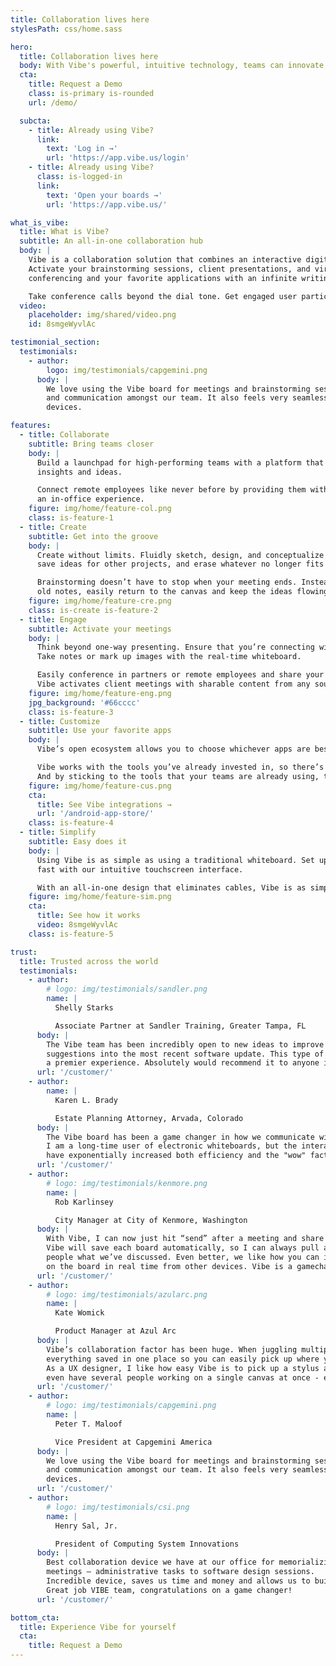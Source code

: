 ```yaml
---
title: Collaboration lives here
stylesPath: css/home.sass

hero:
  title: Collaboration lives here
  body: With Vibe's powerful, intuitive technology, teams can innovate, ideate, and collaborate like never before.
  cta:
    title: Request a Demo
    class: is-primary is-rounded
    url: /demo/

  subcta:
    - title: Already using Vibe?
      link:
        text: 'Log in →'
        url: 'https://app.vibe.us/login'
    - title: Already using Vibe?
      class: is-logged-in
      link:
        text: 'Open your boards →'
        url: 'https://app.vibe.us/'

what_is_vibe:
  title: What is Vibe?
  subtitle: An all-in-one collaboration hub
  body: |
    Vibe is a collaboration solution that combines an interactive digital whiteboard and smart software.
    Activate your brainstorming sessions, client presentations, and virtual trainings by combining video
    conferencing and your favorite applications with an infinite writing canvas.

    Take conference calls beyond the dial tone. Get engaged user participation from any device.
  video:
    placeholder: img/shared/video.png
    id: 8smgeWyvlAc

testimonial_section:
  testimonials:
    - author:
        logo: img/testimonials/capgemini.png
      body: |
        We love using the Vibe board for meetings and brainstorming sessions. It has enhanced productivity, creativity
        and communication amongst our team. It also feels very seamless using the Vibe board and app across various
        devices.

features:
  - title: Collaborate
    subtitle: Bring teams closer
    body: |
      Build a launchpad for high-performing teams with a platform that facilitates sharing knowledge,
      insights and ideas.

      Connect remote employees like never before by providing them with technology that’s on par with
      an in-office experience.
    figure: img/home/feature-col.png
    class: is-feature-1
  - title: Create
    subtitle: Get into the groove
    body: |
      Create without limits. Fluidly sketch, design, and conceptualize on an infinite canvas. Visualize what works,
      save ideas for other projects, and erase whatever no longer fits with the flow.

      Brainstorming doesn’t have to stop when your meeting ends. Instead of spending time recapping and examining
      old notes, easily return to the canvas and keep the ideas flowing.
    figure: img/home/feature-cre.png
    class: is-create is-feature-2
  - title: Engage
    subtitle: Activate your meetings
    body: |
      Think beyond one-way presenting. Ensure that you’re connecting with your audience with interactive sessions.
      Take notes or mark up images with the real-time whiteboard. 

      Easily conference in partners or remote employees and share your screen with the group at the touch of a button.
      Vibe activates client meetings with sharable content from any source, building trust through mutual feedback.
    figure: img/home/feature-eng.png
    jpg_background: '#66cccc'
    class: is-feature-3
  - title: Customize
    subtitle: Use your favorite apps
    body: |
      Vibe’s open ecosystem allows you to choose whichever apps are best for you and your organization. 

      Vibe works with the tools you’ve already invested in, so there’s no need to make additional purchases.
      And by sticking to the tools that your teams are already using, there’s no learning curve or barrier to adoption.
    figure: img/home/feature-cus.png
    cta:
      title: See Vibe integrations →
      url: '/android-app-store/'
    class: is-feature-4
  - title: Simplify
    subtitle: Easy does it
    body: |
      Using Vibe is as simple as using a traditional whiteboard. Set up takes minutes and you can get going
      fast with our intuitive touchscreen interface. 

      With an all-in-one design that eliminates cables, Vibe is as simple and easy to install as a TV.
    figure: img/home/feature-sim.png
    cta:
      title: See how it works
      video: 8smgeWyvlAc
    class: is-feature-5

trust:
  title: Trusted across the world
  testimonials:
    - author:
        # logo: img/testimonials/sandler.png
        name: |
          Shelly Starks

          Associate Partner at Sandler Training, Greater Tampa, FL
      body: |
        The Vibe team has been incredibly open to new ideas to improve the product and even implemented a few
        suggestions into the most recent software update. This type of co-collaboration makes working with Vibe
        a premier experience. Absolutely would recommend it to anyone in the market for a digital white-board!
      url: '/customer/'
    - author:
        name: |
          Karen L. Brady

          Estate Planning Attorney, Arvada, Colorado
      body: |
        The Vibe board has been a game changer in how we communicate with clients, both in-person and virtually.
        I am a long-time user of electronic whiteboards, but the interactive and digital features of the Vibe board
        have exponentially increased both efficiency and the "wow" factor in client meetings.
      url: '/customer/'
    - author:
        # logo: img/testimonials/kenmore.png
        name: |
          Rob Karlinsey

          City Manager at City of Kenmore, Washington
      body: |
        With Vibe, I can now just hit “send” after a meeting and share that board with whoever I want.
        Vibe will save each board automatically, so I can always pull a board back up during any meeting to show
        people what we’ve discussed. Even better, we like how you can invite remote coworkers in to collaborate
        on the board in real time from other devices. Vibe is a gamechanger.
      url: '/customer/'
    - author:
        # logo: img/testimonials/azularc.png
        name: |
          Kate Womick

          Product Manager at Azul Arc
      body: |
        Vibe’s collaboration factor has been huge. When juggling multiple clients, it’s incredibly helpful to have
        everything saved in one place so you can easily pick up where you left off.
        As a UX designer, I like how easy Vibe is to pick up a stylus and sketch on. And for big projects we can
        even have several people working on a single canvas at once - even from remote locations.
      url: '/customer/'
    - author:
        # logo: img/testimonials/capgemini.png
        name: |
          Peter T. Maloof

          Vice President at Capgemini America
      body: |
        We love using the Vibe board for meetings and brainstorming sessions. It has enhanced productivity, creativity
        and communication amongst our team. It also feels very seamless using the Vibe board and app across various
        devices.
      url: '/customer/'
    - author:
        # logo: img/testimonials/csi.png
        name: |
          Henry Sal, Jr.

          President of Computing System Innovations
      body: |
        Best collaboration device we have at our office for memorializing any and all types of
        meetings – administrative tasks to software design sessions.
        Incredible device, saves us time and money and allows us to build our AI software products faster!
        Great job VIBE team, congratulations on a game changer!
      url: '/customer/'

bottom_cta:
  title: Experience Vibe for yourself
  cta:
    title: Request a Demo
---
```

